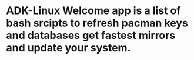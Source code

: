 # ADK-Linux Welcome app is a list of bash srcipts to refresh pacman keys and databases get fastest mirrors and update your system.
